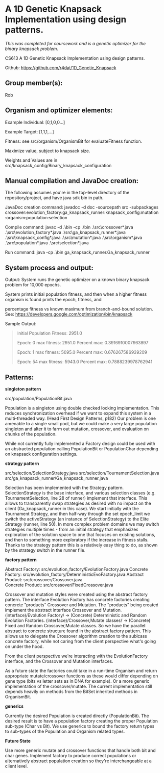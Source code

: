 # A 1D Genetic Knapsack Implementation using design patterns.

*This was completed for coursework and is a genetic optimizer for the binary knapsack problem.*

CS613
A 1D Genetic Knapsack Implementation using design patterns.

Github: https://github.com/r4dat/1D_Genetic_Knapsack

## Group member(s): 
Rob

## Organism and optimizer elements:
Example Individual: [0,1,0,0...]

Example Target: [1,1,1,...]

Fitness: see src/organism/OrganismBit for evaluateFitness function.

Maximize value, subject to knapsack size. 

Weights and Values are in src/knapsack_config/Binary_knapsack_configuration

## Manual compilation and JavaDoc creation:
The following assumes you're in the top-level directory of the repository/project, and have java sdk bin in path. 

JavaDoc creation command:
javadoc -d doc -sourcepath src -subpackages crossover:evolution_factory:ga_knapsack_runner:knapsack_config:mutation:organism:population:selection

Compile command:
javac -d .\bin -cp .\bin .\src\crossover\*.java .\src\evolution_factory\*.java .\src\ga_knapsack_runner\*.java .\src\knapsack_config\*.java .\src\mutation\*.java .\src\organism\*.java .\src\population\*.java .\src\selection\*.java

Run command: 
java -cp .\bin ga_knapsack_runner.Ga_knapsack_runner

## System process and output:
Output: 
System runs the genetic optimizer on a known binary knapsack problem for 10,000 epochs.

System prints initial population fitness, and then when a higher fitness organism is found prints the epoch, fitness, and

percentage fitness vs known maximum from branch-and-bound solution. 
See: https://developers.google.com/optimization/bin/knapsack

Sample Output: 

> Initial Population Fitness: 2951.0
> 
> Epoch: 0 max fitness: 2951.0 Percent max: 0.3916910007963897
> 
> Epoch: 1 max fitness: 5095.0 Percent max: 0.676267586939209
> 
> Epoch: 54 max fitness: 5943.0 Percent max: 0.7888239978762941

## Patterns:
__singleton pattern__

src/population/PopulationBit.java

Population is a singleton using double checked locking implementation. 
This reduces synchronization overhead if we want to expand this system in a multi-threaded way. (Head First Design Patterns, p182)
Our problem is one amenable to a single small pool, but we could make a very large population singleton and alter it to farm out 
mutation, crossover, and evaluation on chunks of the population.

While not currently fully implemented a Factory design could be used with an abstracted population calling PopulationBit
or PopulationChar depending on knapsack configuration settings.

__strategy pattern__

src/selection/SelectionStrategy.java
src/selection/TournamentSelection.java
src/ga_knapsack_runner/Ga_knapsack_runner.java

Selection has been implemented with the Strategy pattern. 
SelectionStrategy is the base interface, and various selection classes (e.g. TournamentSelection, line 28 of runner) 
implement that interface. This allows to transparently swap strategies as desired with no impact on the client
(Ga_knapsack_runner in this case). We start initially with the Tournament Strategy, and then half-way through the 
set epoch_limit we switch the activeStrategy (an instance of SelectionStrategy) to the Elite Strategy (runner, line 50).
In more complex problem domains we may switch strategies multiple times - from an initial strategy that emphasizes 
exploration of the solution space to one that focuses on existing solutions, and then to something more exploratory if 
the increase in fitness stalls. 
Thanks to the strategy pattern this is a relatively easy thing to do, as shown by the strategy switch in the runner file.


__factory pattern__

Abstract Factory: src/evolution_factory/EvolutionFactory.java
Concrete Factory: src/evolution_factory/DeterministicEvoFactory.java
Abstract Product: src/crossover/Crossover.java  
Concrete Product: src/crossover/FixedCrossover.java

Crossover and mutation styles were created using the abstract factory pattern. 
The interface Evolution Factory has concrete factories creating concrete "products" Crossover and Mutation. 
The "products" being created implement the abstract interface Crossover and Mutation. 
(interface)/Evolution Factory/ -> (Concrete) Deterministic and Random Evolution Factories. 
(interface)/Crossover,Mutate classes/ -> (Concrete) Fixed and Random Crossover,Mutate classes. 
So we have the parallel abstract to concrete structure found in the abstract factory pattern. 
This allows us to delegate the Crossover algorithm creation to the sublcass concrete factory, while not caring 
from the client perspective what's going on under the hood.

From the client perspective we're interacting with the EvolutionFactory interface, and the Crossover and Mutation
interfaces.

As a future state the factories could take in a run-time Organism and return appropriate mutate/crossover functions
as these would differ depending on gene type (bits vs letter sets as in DNA for example). 
Or a more generic implementation of the crossover/mutate. The current implementation still depends heavily on 
methods from the BitSet inherited methods in OrganismBit.

__generics__

Currently the desired Population is created directly (PopulationBit). 
The desired result is to have a population factory creating the proper Population sub-type (Char vs Bit).
We use generics to bound the factory return types to sub-types of the Population and Organism related types. 

__Future State__

Use more generic mutate and crossover functions that handle both bit and char genes. 
Implement factory to produce correct populations or alternatively abstract population 
creation so they're interchangeable at a client level.

